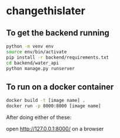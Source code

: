 # changethislater

## To get the backend running

```bash
python -m venv env
source env/bin/activate
pip install -r backend/requirements.txt
cd backend/water_api
python manage.py runserver
```



## To run on a docker container

```bash
docker build -t [image name] .
docker run -p 8000:8000 [image name]
```

After doing either of these:

open http://127.0.0.1:8000/ on a browser
